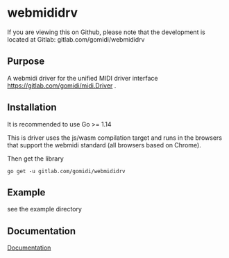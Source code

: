 # webmididrv

If you are viewing this on Github, please note that the development is located at Gitlab: gitlab.com/gomidi/webmididrv

## Purpose

A webmidi driver for the unified MIDI driver interface https://gitlab.com/gomidi/midi.Driver .

## Installation

It is recommended to use Go >= 1.14

This is driver uses the js/wasm compilation target and runs in the browsers that support the webmidi standard
(all browsers based on Chrome).

Then get the library

```
go get -u gitlab.com/gomidi/webmididrv
```

## Example

see the example directory

## Documentation

[Documentation](https://pkg.go.dev/gitlab.com/gomidi/webmididrv)

